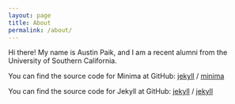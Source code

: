 ```yaml
---
layout: page
title: About
permalink: /about/
---
```


Hi there!  My name is Austin Paik, and I am a recent alumni from the University of Southern California.  



You can find the source code for Minima at GitHub:
[jekyll][jekyll-organization] /
[minima](https://github.com/jekyll/minima)

You can find the source code for Jekyll at GitHub:
[jekyll][jekyll-organization] /
[jekyll](https://github.com/jekyll/jekyll)

[jekyll-organization]: https://github.com/jekyll
